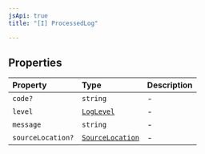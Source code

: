 ```yaml
---
jsApi: true
title: "[I] ProcessedLog"

---
```

## Properties

| Property | Type | Description |
| :------ | :------ | :------ |
| `code?` | `string` | - |
| `level` | [`LogLevel`](../type-aliases/LogLevel.md) | - |
| `message` | `string` | - |
| `sourceLocation?` | [`SourceLocation`](SourceLocation.md) | - |
